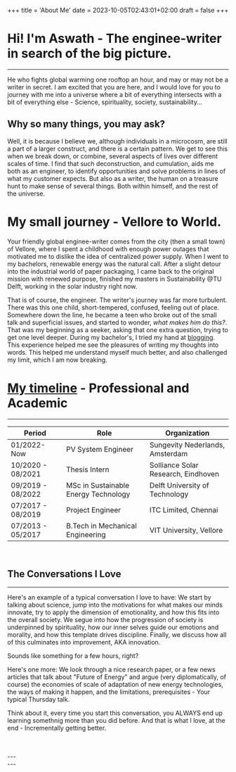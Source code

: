 +++
title = 'About Me'
date = 2023-10-05T02:43:01+02:00
draft = false
+++

# Hi! I'm Aswath - The enginee-writer in search of the big picture.
---
He who fights global warming one rooftop an hour, and may or may not be a writer in secret. I am excited that you are here, and I would love for you to journey with me into a universe where a bit of everything intersects with a bit of everything else - Science, spirituality, society, sustainability... 

## Why so many things, you may ask?
Well, it is because I believe we, although individuals in a microcosm, are still a part of a larger construct, and there is a certain pattern. We get to see this when we break down, or combine, several aspects of lives over different scales of time. I find that such deconstruction, and cumulation, aids me both as an engineer, to identify opportunities and solve problems in lines of what my customer expects. But also as a writer, the human on a treasure hunt to make sense of several things. Both within himself, and the rest of the universe. 

# My small journey - Vellore to World.
Your friendly global enginee-writer comes from the city (then a small town) of Vellore, where I spent a childhood with enough power outages that motivated me to dislike the idea of centralized power supply. When I went to my bachelors, renewable energy was the natural call. After a slight detour into the industrial world of paper packaging, I came back to the original mission with renewed purpose, finished my masters in Sustainability @TU Delft, working in the solar industry right now. 

That is of course, the engineer. The writer's journey was far more turbulent. There was this one child, short-tempered, confused, feeling out of place. Somewhere down the line, he became a teen who broke out of the small talk and superficial issues, and started to wonder, *what makes him do this?*. That was my beginning as a seeker, asking that one extra question, trying to get one level deeper. During my bachelor's, I tried my hand at [blogging](https://thepeepaltreeblog.wordpress.com/). This experience helped me see the pleasures of writing my thoughts into words. This helped me understand myself much better, and also challenged my limit, which I am now breaking. 
<br>

# [My timeline](https://nl.linkedin.com/in/aswath-subramanian) - Professional and Academic
---

| **Period**        | **Role**                             | **Organization**                    |
|-------------------|--------------------------------------|-------------------------------------|
| 01/2022-Now       | PV System Engineer                   | Sungevity Nederlands, Amsterdam     |
| 10/2020 - 08/2021 | Thesis Intern                        | Solliance Solar Research, Eindhoven |
| 09/2019 - 08/2022 | MSc in Sustainable Energy Technology | Delft University of Technology      |
| 07/2017 - 08/2019 | Project Engineer                     | ITC Limited, Chennai                |
| 07/2013 - 05/2017 | B.Tech in Mechanical Engineering     | VIT University, Vellore             |

<br>

## The Conversations I Love
---

Here's an example of a typical conversation I love to have: We start by talking about science, jump into the motivations for what makes our minds innovate, try to apply the dimension of emotionality, and how this fits into the overall society. We segue into how the progression of society is underpinned by spirituality, how our inner selves guide our emotions and morality, and how this template drives discipline. Finally, we discuss how all of this culminates into improvement, AKA innovation.

Sounds like something for a few hours, right?

Here's one more: We look through a nice research paper, or a few news articles that talk about "Future of Energy" and argue (very diplomatically, of course) the economies of scale of adaptation of new energy technologies, the ways of making it happen, and the limitations, prerequisites - Your typical Thursday talk.

Think about it, every time you start this conversation, you ALWAYS end up learning somethnig more than you did before. And that is what I love, at the end - Incrementally getting better. 

<br>
<br>
---
<br>
---
